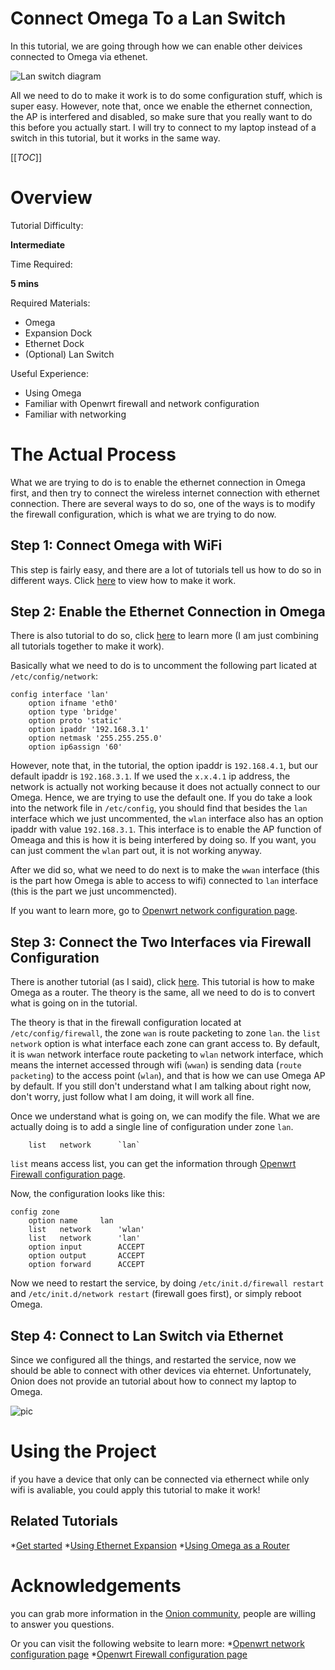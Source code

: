 # Connect Omega To a Lan Switch

In this tutorial, we are going through how we can enable other deivices connected to Omega via ethenet.

![Lan switch diagram](https://community.onion.io/uploads/files/1460835842818-asus_omega_sw_wireless.png)

All we need to do to make it work is to do some configuration stuff, which is super easy. However, note that, once we enable the ethernet connection, the AP is interfered and disabled, so make sure that you really want to do this before you actually start. I will try to connect to my laptop instead of a switch in this tutorial, but it works in the same way.


[[_TOC_]]


[//]: # (Overview)

# Overview 

Tutorial Difficulty:

**Intermediate**

Time Required:

**5 mins**

Required Materials:
* Omega
* Expansion Dock
* Ethernet Dock
* (Optional) Lan Switch

Useful Experience:
* Using Omega
* Familiar with Openwrt firewall and network configuration
* Familiar with networking


[//]: # (The Actual Process)

# The Actual Process

What we are trying to do is to enable the ethernet connection in Omega first, and then try to connect the wireless internet connection with ethernet connection. There are several ways to do so, one of the ways is to modify the firewall configuration, which is what we are trying to do now.


[//]: # (The Steps)

## Step 1: Connect Omega with WiFi

This step is fairly easy, and there are a lot of tutorials tell us how to do so in different ways. Click [here](https://wiki.onion.io/Get-Started) to view how to make it work.

[//]: # (Step 2)

## Step 2: Enable the Ethernet Connection in Omega

There is also tutorial to do so, click [here](https://wiki.onion.io/Tutorials/Expansions/Using-the-Ethernet-Expansion) to learn more (I am just combining all tutorials together to make it work).  

Basically what we need to do is to uncomment the following part licated at `/etc/config/network`:

```
config interface 'lan'
	option ifname 'eth0'
	option type 'bridge'
	option proto 'static'
	option ipaddr '192.168.3.1'
	option netmask '255.255.255.0'
	option ip6assign '60'
```

However, note that, in the tutorial, the option ipaddr is `192.168.4.1`, but our default ipaddr is `192.168.3.1`. If we used the `x.x.4.1` ip address, the network is actually not working because it does not actually connect to our Omega. Hence, we are trying to use the default one. If you do take a look into the network file in `/etc/config`, you should find that besides the `lan` interface which we just uncommented, the `wlan` interface also has an option ipaddr with value `192.168.3.1`. This interface is to enable the AP function of Omeaga and this is how it is being interfered by doing so. If you want, you can just comment the `wlan` part out, it is not working anyway.

After we did so, what we need to do next is to make the `wwan` interface (this is the part how Omega is able to access to wifi) connected to `lan` interface (this is the part we just uncommencted).

If you want to learn more, go to [Openwrt network configuration page](https://wiki.openwrt.org/doc/uci/network).

[//]: # (Step 3)

## Step 3: Connect the Two Interfaces via Firewall Configuration

There is another tutorial (as I said), click [here](https://wiki.onion.io/Tutorials/Using-Omega-As-A-Router). This tutorial is how to make Omega as a router. The theory is the same, all we need to do is to convert what is going on in the tutorial.

The theory is that in the firewall configuration located at `/etc/config/firewall`, the zone `wan` is route packeting to zone `lan`. the `list network` option is what interface each zone can grant access to. By default, it is `wwan` network interface route packeting to `wlan` network interface, which means the internet accessed through wifi (`wwan`) is sending data (`route packeting`) to the access point (`wlan`), and that is how we can use Omega AP by default. If you still don't understand what I am talking about right now, don't worry, just follow what I am doing, it will work all fine. 

Once we understand what is going on, we can modify the file. What we are actually doing is to add a single line of configuration under zone `lan`.

```
    list   network      `lan`
```

`list` means access list, you can get the information through [Openwrt Firewall configuration page](https://wiki.openwrt.org/doc/uci/firewall).

Now, the configuration looks like this:

```
config zone
    option name     lan
    list   network      'wlan'
    list   network      'lan'
    option input        ACCEPT
    option output       ACCEPT
    option forward      ACCEPT
```

Now we need to restart the service, by doing `/etc/init.d/firewall restart` and `/etc/init.d/network restart` (firewall goes first), or simply reboot Omega.

## Step 4: Connect to Lan Switch via Ethernet

Since we configured all the things, and restarted the service, now we should be able to connect with other devices via ehternet. Unfortunately, Onion does not provide an tutorial about how to connect my laptop to Omega.

![pic](http://i.imgur.com/w8eakGG.png?1)

[//]: # (Using the Project)

# Using the Project

if you have a device that only can be connected via ethernect while only wifi is avaliable, you could apply this tutorial to make it work!

## Related Tutorials

*[Get started](https://wiki.onion.io/Get-Started)
*[Using Ethernet Expansion](https://wiki.onion.io/Tutorials/Expansions/Using-the-Ethernet-Expansion)
*[Using Omega as a Router](https://wiki.onion.io/Tutorials/Using-Omega-As-A-Router)

[//]: # (Acknowledgements)

# Acknowledgements

you can grab more information in the [Onion community](https://community.onion.io/topic/694/wireless-setup), people are willing to answer you questions.

Or you can visit the following website to learn more:
*[Openwrt network configuration page](https://wiki.openwrt.org/doc/uci/network)
*[Openwrt Firewall configuration page](https://wiki.openwrt.org/doc/uci/firewall)

